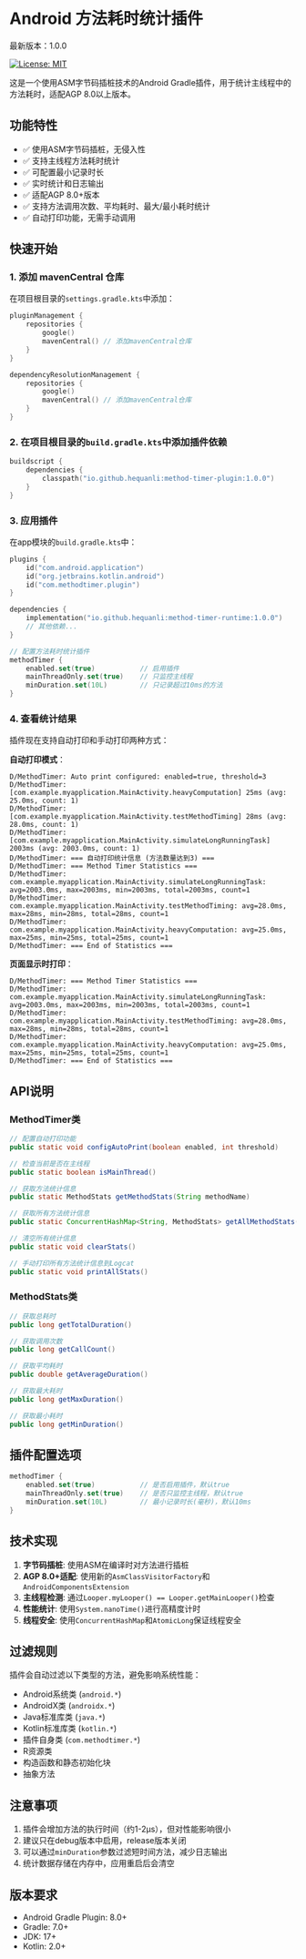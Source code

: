 # Android 方法耗时统计插件
最新版本：1.0.0

[![License: MIT](https://img.shields.io/badge/License-MIT-yellow.svg)](https://opensource.org/licenses/MIT)

这是一个使用ASM字节码插桩技术的Android Gradle插件，用于统计主线程中的方法耗时，适配AGP 8.0以上版本。

## 功能特性

- ✅ 使用ASM字节码插桩，无侵入性
- ✅ 支持主线程方法耗时统计
- ✅ 可配置最小记录时长
- ✅ 实时统计和日志输出
- ✅ 适配AGP 8.0+版本
- ✅ 支持方法调用次数、平均耗时、最大/最小耗时统计
- ✅ 自动打印功能，无需手动调用

## 快速开始

### 1. 添加 mavenCentral 仓库

在项目根目录的`settings.gradle.kts`中添加：

```kotlin
pluginManagement {
    repositories {
        google()
        mavenCentral() // 添加mavenCentral仓库
    }
}

dependencyResolutionManagement {
    repositories {
        google()
        mavenCentral() // 添加mavenCentral仓库
    }
}
```

### 2. 在项目根目录的`build.gradle.kts`中添加插件依赖

```kotlin
buildscript {
    dependencies {
        classpath("io.github.hequanli:method-timer-plugin:1.0.0")
    }
}
```

### 3. 应用插件

在app模块的`build.gradle.kts`中：

```kotlin
plugins {
    id("com.android.application")
    id("org.jetbrains.kotlin.android")
    id("com.methodtimer.plugin")
}

dependencies {
    implementation("io.github.hequanli:method-timer-runtime:1.0.0")
    // 其他依赖...
}

// 配置方法耗时统计插件
methodTimer {
    enabled.set(true)           // 启用插件
    mainThreadOnly.set(true)    // 只监控主线程
    minDuration.set(10L)        // 只记录超过10ms的方法
}
```
### 4. 查看统计结果

插件现在支持自动打印和手动打印两种方式：

**自动打印模式**：
```
D/MethodTimer: Auto print configured: enabled=true, threshold=3
D/MethodTimer: [com.example.myapplication.MainActivity.heavyComputation] 25ms (avg: 25.0ms, count: 1)
D/MethodTimer: [com.example.myapplication.MainActivity.testMethodTiming] 28ms (avg: 28.0ms, count: 1)
D/MethodTimer: [com.example.myapplication.MainActivity.simulateLongRunningTask] 2003ms (avg: 2003.0ms, count: 1)
D/MethodTimer: === 自动打印统计信息 (方法数量达到3) ===
D/MethodTimer: === Method Timer Statistics ===
D/MethodTimer: com.example.myapplication.MainActivity.simulateLongRunningTask: avg=2003.0ms, max=2003ms, min=2003ms, total=2003ms, count=1
D/MethodTimer: com.example.myapplication.MainActivity.testMethodTiming: avg=28.0ms, max=28ms, min=28ms, total=28ms, count=1
D/MethodTimer: com.example.myapplication.MainActivity.heavyComputation: avg=25.0ms, max=25ms, min=25ms, total=25ms, count=1
D/MethodTimer: === End of Statistics ===
```

**页面显示时打印**：
```
D/MethodTimer: === Method Timer Statistics ===
D/MethodTimer: com.example.myapplication.MainActivity.simulateLongRunningTask: avg=2003.0ms, max=2003ms, min=2003ms, total=2003ms, count=1
D/MethodTimer: com.example.myapplication.MainActivity.testMethodTiming: avg=28.0ms, max=28ms, min=28ms, total=28ms, count=1
D/MethodTimer: com.example.myapplication.MainActivity.heavyComputation: avg=25.0ms, max=25ms, min=25ms, total=25ms, count=1
D/MethodTimer: === End of Statistics ===
```

## API说明

### MethodTimer类

```java
// 配置自动打印功能
public static void configAutoPrint(boolean enabled, int threshold)

// 检查当前是否在主线程
public static boolean isMainThread()

// 获取方法统计信息
public static MethodStats getMethodStats(String methodName)

// 获取所有方法统计信息
public static ConcurrentHashMap<String, MethodStats> getAllMethodStats()

// 清空所有统计信息
public static void clearStats()

// 手动打印所有方法统计信息到Logcat
public static void printAllStats()
```

### MethodStats类

```java
// 获取总耗时
public long getTotalDuration()

// 获取调用次数
public long getCallCount()

// 获取平均耗时
public double getAverageDuration()

// 获取最大耗时
public long getMaxDuration()

// 获取最小耗时
public long getMinDuration()
```

## 插件配置选项

```kotlin
methodTimer {
    enabled.set(true)           // 是否启用插件，默认true
    mainThreadOnly.set(true)    // 是否只监控主线程，默认true
    minDuration.set(10L)        // 最小记录时长(毫秒)，默认10ms
}
```

## 技术实现

1. **字节码插桩**: 使用ASM在编译时对方法进行插桩
2. **AGP 8.0+适配**: 使用新的`AsmClassVisitorFactory`和`AndroidComponentsExtension`
3. **主线程检测**: 通过`Looper.myLooper() == Looper.getMainLooper()`检查
4. **性能统计**: 使用`System.nanoTime()`进行高精度计时
5. **线程安全**: 使用`ConcurrentHashMap`和`AtomicLong`保证线程安全

## 过滤规则

插件会自动过滤以下类型的方法，避免影响系统性能：

- Android系统类 (`android.*`)
- AndroidX类 (`androidx.*`)
- Java标准库类 (`java.*`)
- Kotlin标准库类 (`kotlin.*`)
- 插件自身类 (`com.methodtimer.*`)
- R资源类
- 构造函数和静态初始化块
- 抽象方法

## 注意事项

1. 插件会增加方法的执行时间（约1-2μs），但对性能影响很小
2. 建议只在debug版本中启用，release版本关闭
3. 可以通过`minDuration`参数过滤短时间方法，减少日志输出
4. 统计数据存储在内存中，应用重启后会清空

## 版本要求

- Android Gradle Plugin: 8.0+
- Gradle: 7.0+
- JDK: 17+
- Kotlin: 2.0+